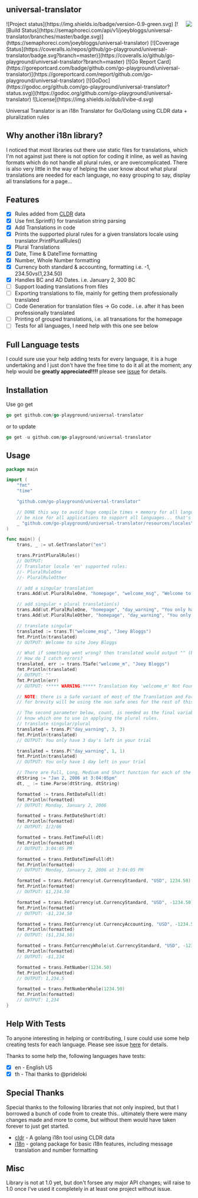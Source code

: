 ## universal-translator
<img align="right" src="https://raw.githubusercontent.com/go-playground/universal-translator/master/logo.png">
![Project status](https://img.shields.io/badge/version-0.9-green.svg)
[![Build Status](https://semaphoreci.com/api/v1/joeybloggs/universal-translator/branches/master/badge.svg)](https://semaphoreci.com/joeybloggs/universal-translator)
[![Coverage Status](https://coveralls.io/repos/github/go-playground/universal-translator/badge.svg?branch=master)](https://coveralls.io/github/go-playground/universal-translator?branch=master)
[![Go Report Card](https://goreportcard.com/badge/github.com/go-playground/universal-translator)](https://goreportcard.com/report/github.com/go-playground/universal-translator)
[![GoDoc](https://godoc.org/github.com/go-playground/universal-translator?status.svg)](https://godoc.org/github.com/go-playground/universal-translator)
![License](https://img.shields.io/dub/l/vibe-d.svg)

Universal Translator is an i18n Translator for Go/Golang using CLDR data + pluralization rules

Why another i18n library?
--------------------------
I noticed that most libraries out there use static files for translations, which I'm not against just there is not option for coding it inline, 
as well as having formats which do not handle all plural rules, or are overcomplicated. There is also very little in the way of helping the user
know about what plural translations are needed for each language, no easy grouping to say, display all translations for a page...

Features
--------
- [x] Rules added from [CLDR](http://cldr.unicode.org/index/downloads) data
- [x] Use fmt.Sprintf() for translation string parsing
- [x] Add Translations in code
- [x] Prints the supported plural rules for a given translators locale using translator.PrintPluralRules()
- [x] Plural Translations
- [x] Date, Time & DateTime formatting
- [x] Number, Whole Number formatting
- [x] Currency both standard & accounting, formatting i.e. -$1,234.50 vs ($1,234.50)
- [x] Handles BC and AD Dates. i.e. January 2, 300 BC
- [ ] Support loading translations from files
- [ ] Exporting translations to file, mainly for getting them professionally translated
- [ ] Code Generation for translation files -> Go code.. i.e. after it has been professionally translated
- [ ] Printing of grouped translations, i.e. all transations for the homepage
- [ ] Tests for all languages, I need help with this one see below

Full Language tests
--------------------
I could sure use your help adding tests for every language, it is a huge undertaking and I just don't have the free time to do it all at the moment;
any help would be **greatly appreciated!!!!** please see [issue](https://github.com/go-playground/universal-translator/issues/1) for details.

Installation
-----------

Use go get 

```go
go get github.com/go-playground/universal-translator
``` 

or to update

```go
go get -u github.com/go-playground/universal-translator
``` 

Usage
-------
```go
package main

import (
	"fmt"
	"time"

	"github.com/go-playground/universal-translator"

	// DONE this way to avoid huge compile times + memory for all languages, although it would
	// be nice for all applications to support all languages... that's not reality
	_ "github.com/go-playground/universal-translator/resources/locales"
)

func main() {
	trans, _ := ut.GetTranslator("en")

	trans.PrintPluralRules()
	// OUTPUT:
	// Translator locale 'en' supported rules:
	//- PluralRuleOne
	//- PluralRuleOther

	// add a singular translation
	trans.Add(ut.PluralRuleOne, "homepage", "welcome_msg", "Welcome to site %s")

	// add singular + plural translation(s)
	trans.Add(ut.PluralRuleOne, "homepage", "day_warning", "You only have %d day left in your trial")
	trans.Add(ut.PluralRuleOther, "homepage", "day_warning", "You only have %d day's left in your trial")

	// translate singular
	translated := trans.T("welcome_msg", "Joey Bloggs")
	fmt.Println(translated)
	// OUTPUT: Welcome to site Joey Bloggs

	// What if something went wrong? then translated would output "" (blank)
	// How do I catch errors?
	translated, err := trans.TSafe("welcome_m", "Joey Bloggs")
	fmt.Println(translated)
	// OUTPUT: ""
	fmt.Println(err)
	// OUTPUT: ***** WARNING:***** Translation Key 'welcome_m' Not Found

	// NOTE: there is a Safe variant of most of the Translation and Formatting functions if you need them,
	// for brevity will be using the non safe ones for the rest of this example

	// The second parameter below, count, is needed as the final variable is a varadic and would not
	// know which one to use in applying the plural rules.
	// translate singular/plural
	translated = trans.P("day_warning", 3, 3)
	fmt.Println(translated)
	// OUTPUT: You only have 3 day's left in your trial

	translated = trans.P("day_warning", 1, 1)
	fmt.Println(translated)
	// OUTPUT: You only have 1 day left in your trial

	// There are Full, Long, Medium and Short function for each of the following
	dtString := "Jan 2, 2006 at 3:04:05pm"
	dt, _ := time.Parse(dtString, dtString)

	formatted := trans.FmtDateFull(dt)
	fmt.Println(formatted)
	// OUTPUT: Monday, January 2, 2006

	formatted = trans.FmtDateShort(dt)
	fmt.Println(formatted)
	// OUTPUT: 1/2/06

	formatted = trans.FmtTimeFull(dt)
	fmt.Println(formatted)
	// OUTPUT: 3:04:05 PM

	formatted = trans.FmtDateTimeFull(dt)
	fmt.Println(formatted)
	// OUTPUT: Monday, January 2, 2006 at 3:04:05 PM

	formatted = trans.FmtCurrency(ut.CurrencyStandard, "USD", 1234.50)
	fmt.Println(formatted)
	// OUTPUT: $1,234.50

	formatted = trans.FmtCurrency(ut.CurrencyStandard, "USD", -1234.50)
	fmt.Println(formatted)
	// OUTPUT: -$1,234.50

	formatted = trans.FmtCurrency(ut.CurrencyAccounting, "USD", -1234.50)
	fmt.Println(formatted)
	// OUTPUT: ($1,234.50)

	formatted = trans.FmtCurrencyWhole(ut.CurrencyStandard, "USD", -1234.50)
	fmt.Println(formatted)
	// OUTPUT: -$1,234

	formatted = trans.FmtNumber(1234.50)
	fmt.Println(formatted)
	// OUTPUT: 1,234.5

	formatted = trans.FmtNumberWhole(1234.50)
	fmt.Println(formatted)
	// OUTPUT: 1,234
}
```

Help With Tests
---------------
To anyone interesting in helping or contributing, I sure could use some help creating tests for each language.
Please see issue [here](https://github.com/go-playground/universal-translator/issues/1) for details.

Thanks to some help the, following languages have tests:

- [x] en - English US
- [x] th - Thai thanks to @prideloki

Special Thanks
--------------
Special thanks to the following libraries that not only inspired, but that I borrowed a bunch of code from to create this.. ultimately there were many changes made and more to come, but without them would have taken forever to just get started.
* [cldr](https://github.com/theplant/cldr) - A golang i18n tool using CLDR data
* [i18n](https://github.com/vube/i18n) - golang package for basic i18n features, including message translation and number formatting

Misc
-------
Library is not at 1.0 yet, but don't forsee any major API changes; will raise to 1.0 once I've used it completely in at least one project without issue.

